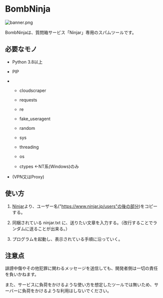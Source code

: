 # BombNinja



![banner.png](/image/banner.ping)

BombNinjaは、質問箱サービス「Ninjar」専用のスパムツールです。



## 必要なモノ

- Python 3.8以上

- PIP

- - cloudscraper
  
  - requests
  
  - re
  
  - fake_useragent
  
  - random
  
  - sys
  
  - threading
  
  - os
  
  - ctypes ←NT系(Windows)のみ

- (VPN又はProxy)



## 使い方

1. [Ninjar]([https://www.ninjar.jp/)より、ユーザー名("https://www.ninjar.jp/users"の後の部分)をコピーする。

2. 同梱されている ninjar.txt に、送りたい文章を入力する。（改行することでランダムに送ることが出来る。）

3. プログラムを起動し、表示されている手順に沿っていく。



## 注意点

誹謗中傷やその他犯罪に関わるメッセージを送信しても、開発者側は一切の責任を負いかねます。

また、サービスに負荷をかけるような使い方を想定したツールでは無いため、サーバーに負荷をかけるような利用はしないでください。


